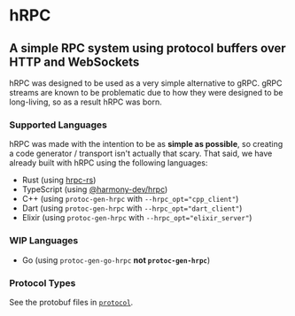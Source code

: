 # hRPC

## A simple RPC system using protocol buffers over HTTP and WebSockets

hRPC was designed to be used as a very simple alternative to gRPC. gRPC streams are known to be problematic due to how they were designed to be long-living, so as a result hRPC was born.

### Supported Languages

hRPC was made with the intention to be as **simple as possible**, so creating a code generator / transport isn't actually that scary.
That said, we have already built with hRPC using the following languages:

- Rust (using [hrpc-rs](https://github.com/harmony-development/hrpc-rs))
- TypeScript (using [@harmony-dev/hrpc](https://github.com/harmony-development/protobuf-ts-transport-hrpc))
- C++ (using `protoc-gen-hrpc` with `--hrpc_opt="cpp_client"`)
- Dart (using `protoc-gen-hrpc` with `--hrpc_opt="dart_client"`)
- Elixir (using `protoc-gen-hrpc` with `--hrpc_opt="elixir_server"`)

### WIP Languages

- Go (using `protoc-gen-go-hrpc` **not `protoc-gen-hrpc`**)

### Protocol Types

See the protobuf files in [`protocol`](./protocol).